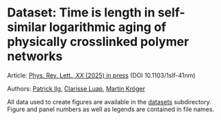# Dataset: Time is length in self-similar logarithmic aging of physically crosslinked polymer networks

Article: [Phys. Rev. Lett., *XX* (2025) in press](https://doi.org/10.1103/1slf-41nm)  (DOI 10.1103/1slf-41nm)

Authors: [Patrick Ilg](https://www.reading.ac.uk/maths-and-stats/staff/patrick-ilg), [Clarisse Luap](https://www.scopus.com/authid/detail.uri?authorId=6507066994&origin=resultslist), [Martin Kröger](https://www.complexfluids.ethz.ch/)

All data  used to create figures are available in the [datasets](datasets) subdirectory. Figure and panel numbers as well as legends are contained in file names. 

